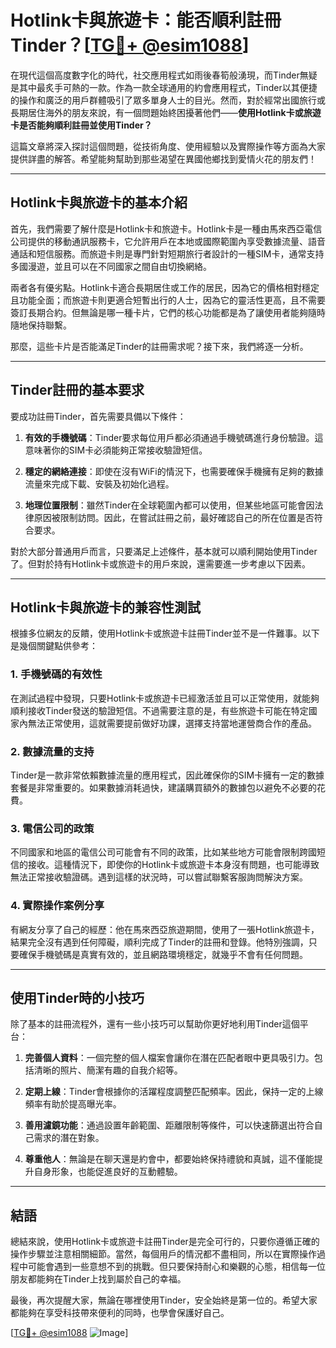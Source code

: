 # Hotlink卡與旅遊卡：能否順利註冊Tinder？[[TG💪+ @esim1088](https://t.me/s/esim1088)]

在現代這個高度數字化的時代，社交應用程式如雨後春筍般湧現，而Tinder無疑是其中最炙手可熱的一款。作為一款全球通用的約會應用程式，Tinder以其便捷的操作和廣泛的用戶群體吸引了眾多單身人士的目光。然而，對於經常出國旅行或長期居住海外的朋友來說，有一個問題始終困擾著他們——**使用Hotlink卡或旅遊卡是否能夠順利註冊並使用Tinder？**

這篇文章將深入探討這個問題，從技術角度、使用經驗以及實際操作等方面為大家提供詳盡的解答。希望能夠幫助到那些渴望在異國他鄉找到愛情火花的朋友們！

---

## Hotlink卡與旅遊卡的基本介紹

首先，我們需要了解什麼是Hotlink卡和旅遊卡。Hotlink卡是一種由馬來西亞電信公司提供的移動通訊服務卡，它允許用戶在本地或國際範圍內享受數據流量、語音通話和短信服務。而旅遊卡則是專門針對短期旅行者設計的一種SIM卡，通常支持多國漫遊，並且可以在不同國家之間自由切換網絡。

兩者各有優劣點。Hotlink卡適合長期居住或工作的居民，因為它的價格相對穩定且功能全面；而旅遊卡則更適合短暫出行的人士，因為它的靈活性更高，且不需要簽訂長期合約。但無論是哪一種卡片，它們的核心功能都是為了讓使用者能夠隨時隨地保持聯繫。

那麼，這些卡片是否能滿足Tinder的註冊需求呢？接下來，我們將逐一分析。

---

## Tinder註冊的基本要求

要成功註冊Tinder，首先需要具備以下條件：

1. **有效的手機號碼**：Tinder要求每位用戶都必須通過手機號碼進行身份驗證。這意味著你的SIM卡必須能夠正常接收驗證短信。
   
2. **穩定的網絡連接**：即使在沒有WiFi的情況下，也需要確保手機擁有足夠的數據流量來完成下載、安裝及初始化過程。

3. **地理位置限制**：雖然Tinder在全球範圍內都可以使用，但某些地區可能會因法律原因被限制訪問。因此，在嘗試註冊之前，最好確認自己的所在位置是否符合要求。

對於大部分普通用戶而言，只要滿足上述條件，基本就可以順利開始使用Tinder了。但對於持有Hotlink卡或旅遊卡的用戶來說，還需要進一步考慮以下因素。

---

## Hotlink卡與旅遊卡的兼容性測試

根據多位網友的反饋，使用Hotlink卡或旅遊卡註冊Tinder並不是一件難事。以下是幾個關鍵點供參考：

### 1. 手機號碼的有效性
在測試過程中發現，只要Hotlink卡或旅遊卡已經激活並且可以正常使用，就能夠順利接收Tinder發送的驗證短信。不過需要注意的是，有些旅遊卡可能在特定國家內無法正常使用，這就需要提前做好功課，選擇支持當地運營商合作的產品。

### 2. 數據流量的支持
Tinder是一款非常依賴數據流量的應用程式，因此確保你的SIM卡擁有一定的數據套餐是非常重要的。如果數據消耗過快，建議購買額外的數據包以避免不必要的花費。

### 3. 電信公司的政策
不同國家和地區的電信公司可能會有不同的政策，比如某些地方可能會限制跨國短信的接收。這種情況下，即使你的Hotlink卡或旅遊卡本身沒有問題，也可能導致無法正常接收驗證碼。遇到這樣的狀況時，可以嘗試聯繫客服詢問解決方案。

### 4. 實際操作案例分享
有網友分享了自己的經歷：他在馬來西亞旅遊期間，使用了一張Hotlink旅遊卡，結果完全沒有遇到任何障礙，順利完成了Tinder的註冊和登錄。他特別強調，只要確保手機號碼是真實有效的，並且網路環境穩定，就幾乎不會有任何問題。

---

## 使用Tinder時的小技巧

除了基本的註冊流程外，還有一些小技巧可以幫助你更好地利用Tinder這個平台：

1. **完善個人資料**：一個完整的個人檔案會讓你在潛在匹配者眼中更具吸引力。包括清晰的照片、簡潔有趣的自我介紹等。

2. **定期上線**：Tinder會根據你的活躍程度調整匹配頻率。因此，保持一定的上線頻率有助於提高曝光率。

3. **善用濾鏡功能**：通過設置年齡範圍、距離限制等條件，可以快速篩選出符合自己需求的潛在對象。

4. **尊重他人**：無論是在聊天還是約會中，都要始終保持禮貌和真誠，這不僅能提升自身形象，也能促進良好的互動體驗。

---

## 結語

總結來說，使用Hotlink卡或旅遊卡註冊Tinder是完全可行的，只要你遵循正確的操作步驟並注意相關細節。當然，每個用戶的情況都不盡相同，所以在實際操作過程中可能會遇到一些意想不到的挑戰。但只要保持耐心和樂觀的心態，相信每一位朋友都能夠在Tinder上找到屬於自己的幸福。

最後，再次提醒大家，無論在哪裡使用Tinder，安全始終是第一位的。希望大家都能夠在享受科技帶來便利的同時，也學會保護好自己。

[[TG💪+ @esim1088](https://t.me/s/esim1088) ![Image](https://i.postimg.cc/4NQfJmqS/Snipaste-2025-05-13-00-14-12.png)]